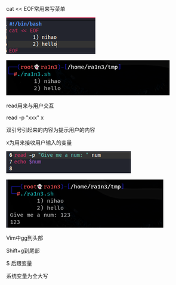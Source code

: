 cat << EOF常用来写菜单

![image-20250310082244614](./assets/image-20250310082244614.png)

![image-20250310082246098](./assets/image-20250310082246098.png)

read用来与用户交互

read -p "xxx" x

 双引号引起来的内容为提示用户的内容

x为用来接收用户输入的变量

![image-20250310082250997](./assets/image-20250310082250997.png)

![image-20250310082252342](./assets/image-20250310082252342.png)

Vim中gg到头部

Shift+g到尾部

 

$ 后跟变量

系统变量为全大写
